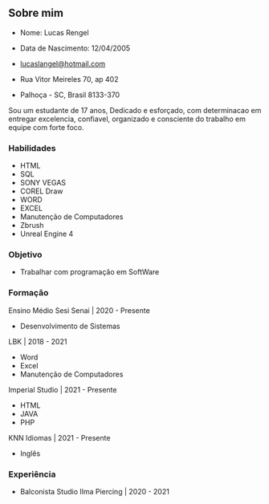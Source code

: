 ## Sobre mim
- Nome: Lucas Rengel

- Data de Nascimento: 12/04/2005

- lucaslangel@hotmail.com

- Rua Vitor Meireles 70, ap 402

- Palhoça - SC, Brasil 8133-370

Sou um estudante de 17 anos, Dedicado e esforçado, com determinacao em entregar excelencia,
confiavel, organizado e consciente do trabalho em equipe com forte foco.

### Habilidades
- HTML
- SQL
- SONY VEGAS
- COREL Draw
- WORD
- EXCEL
- Manutenção de Computadores
- Zbrush
- Unreal Engine 4

### Objetivo
- Trabalhar com programação em SoftWare

### Formação
Ensino Médio Sesi Senai | 2020 - Presente
- Desenvolvimento de Sistemas
 
LBK | 2018 - 2021
- Word 
- Excel
- Manutenção de Computadores

Imperial Studio | 2021 - Presente
- HTML
- JAVA
- PHP

KNN Idiomas | 2021 - Presente
- Inglês 

### Experiência
- Balconista
Studio Ilma Piercing | 2020 - 2021
